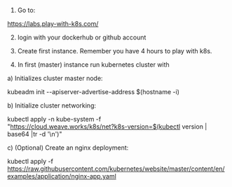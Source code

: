 1. Go to:

https://labs.play-with-k8s.com/

2. login with your dockerhub or github account



3. Create first instance.
Remember you have 4 hours to play with k8s.

4. In first (master) instance run kubernetes cluster with

 a) Initializes cluster master node:

 kubeadm init --apiserver-advertise-address $(hostname -i)


 b) Initialize cluster networking:

 kubectl apply -n kube-system -f \
    "https://cloud.weave.works/k8s/net?k8s-version=$(kubectl version | base64 |tr -d '\n')"


 c) (Optional) Create an nginx deployment:

 kubectl apply -f https://raw.githubusercontent.com/kubernetes/website/master/content/en/examples/application/nginx-app.yaml